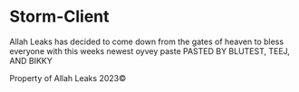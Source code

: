 # Storm-Client
Allah Leaks has decided to come down from the gates of heaven to bless everyone with this weeks newest oyvey paste 
PASTED BY BLUTEST, TEEJ, AND BIKKY


















Property of Allah Leaks 2023©
